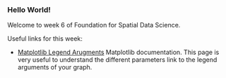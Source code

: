 ### Hello World! 

Welcome to week 6 of Foundation for Spatial Data Science. 

Useful links for this week:
- [Matplotlib Legend Arugments](https://matplotlib.org/stable/api/_as_gen/matplotlib.pyplot.legend.html) Matplotlib documentation. This page is very useful to understand the different parameters link to the legend arguments of your graph. 
